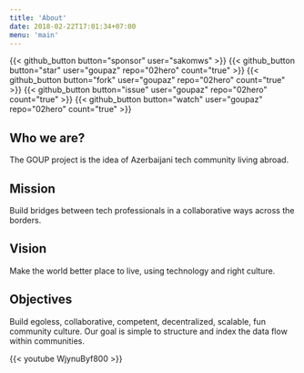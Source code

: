 ```yaml
---
title: 'About'
date: 2018-02-22T17:01:34+07:00
menu: 'main'
---
```


<!-- {{< github_button button="follow"   user="goupaz" >}} -->
{{< github_button button="sponsor"  user="sakomws" >}}
{{< github_button button="star"     user="goupaz" repo="02hero" count="true" >}}
{{< github_button button="fork"     user="goupaz" repo="02hero" count="true" >}}
{{< github_button button="issue"    user="goupaz" repo="02hero" count="true" >}}
{{< github_button button="watch"    user="goupaz" repo="02hero" count="true" >}}
<!-- {{< github_button button="download" user="goupaz" repo="github-button-hugo-shortcode" >}}
{{< github_button button="view"     user="goupaz" repo="02hero" >}} -->

## Who we are?
The GOUP project is the idea of Azerbaijani tech community living abroad.

## Mission
Build bridges between tech professionals in a collaborative ways across the borders.

## Vision
Make the world better place to live, using technology and right culture.

## Objectives
Build egoless, collaborative, competent,  decentralized, scalable, fun community culture.
Our goal is simple to structure and index the data flow within communities. 



{{< youtube WjynuByf800 >}}

<!-- 1. Coming soon.

Coming soon.

## Coming soon

Coming soon.

- Coming

Coming soon [comingsoon](#fati) _comingsoon_. -->


